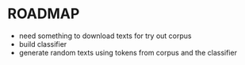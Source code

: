 ROADMAP
=======

* need something to download texts for try out corpus
* build classifier
* generate random texts using tokens from corpus and the classifier

